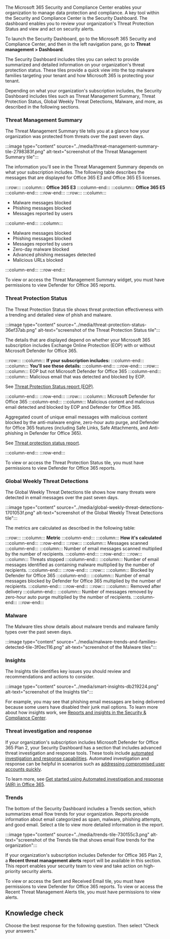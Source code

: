 The Microsoft 365 Security and Compliance Center enables your organization to manage data protection and compliance. A key tool within the Security and Compliance Center is the Security Dashboard. The dashboard enables you to review your organization's Threat Protection Status and view and act on security alerts.

To launch the Security Dashboard, go to the Microsoft 365 Security and Compliance Center, and then in the left navigation pane, go to **Threat management &gt; Dashboard**.

The Security Dashboard includes tiles you can select to provide summarized and detailed information on your organization's threat protection status. These tiles provide a quick view into the top malware families targeting your tenant and how Microsoft 365 is protecting your tenant.

Depending on what your organization's subscription includes, the Security Dashboard includes tiles such as Threat Management Summary, Threat Protection Status, Global Weekly Threat Detections, Malware, and more, as described in the following sections.

### Threat Management Summary

The Threat Management Summary tile tells you at a glance how your organization was protected from threats over the past seven days.

:::image type="content" source="../media/threat-management-summary-tile-2798383f.png" alt-text="screenshot of the Threat Management Summary tile":::


The information you'll see in the Threat Management Summary depends on what your subscription includes. The following table describes the messages that are displayed for Office 365 E3 and Office 365 E5 licenses.

:::row:::
  :::column:::
    **Office 365 E3**
  :::column-end:::
  :::column:::
    **Office 365 E5**
  :::column-end:::
:::row-end:::
:::row:::
  :::column:::
    

 -  Malware messages blocked
 -  Phishing messages blocked
 -  Messages reported by users
    
    
    
    


  :::column-end:::
  :::column:::
    

 -  Malware messages blocked
 -  Phishing messages blocked
 -  Messages reported by users
 -  Zero-day malware blocked
 -  Advanced phishing messages detected
 -  Malicious URLs blocked


  :::column-end:::
:::row-end:::


To view or access the Threat Management Summary widget, you must have permissions to view Defender for Office 365 reports.

### Threat Protection Status

The Threat Protection Status tile shows threat protection effectiveness with a trending and detailed view of phish and malware.

:::image type="content" source="../media/threat-protection-status-36ef37ab.png" alt-text="screenshot of the Threat Protection Status tile":::


The details that are displayed depend on whether your Microsoft 365 subscription includes Exchange Online Protection (EOP) with or without Microsoft Defender for Office 365.

:::row:::
  :::column:::
    **If your subscription includes:**
  :::column-end:::
  :::column:::
    **You'll see these details:**
  :::column-end:::
:::row-end:::
:::row:::
  :::column:::
    EOP but not Microsoft Defender for Office 365
  :::column-end:::
  :::column:::
    Malicious email that was detected and blocked by EOP.

See [Threat Protection Status report (EOP)](/microsoft-365/security/office-365-security/view-email-security-reports).


  :::column-end:::
:::row-end:::
:::row:::
  :::column:::
    Microsoft Defender for Office 365
  :::column-end:::
  :::column:::
    Malicious content and malicious email detected and blocked by EOP and Defender for Office 365.

Aggregated count of unique email messages with malicious content blocked by the anti-malware engine, zero-hour auto purge, and Defender for Office 365 features (including Safe Links, Safe Attachments, and Anti-phishing in Defender for Office 365).

See [Threat protection status report](/microsoft-365/security/office-365-security/view-reports-for-mdo).


  :::column-end:::
:::row-end:::


To view or access the Threat Protection Status tile, you must have permissions to view Defender for Office 365 reports.

### Global Weekly Threat Detections

The Global Weekly Threat Detections tile shows how many threats were detected in email messages over the past seven days.

:::image type="content" source="../media/global-weekly-threat-detections-1701053f.png" alt-text="screenshot of the Global Weekly Threat Detections tile":::


The metrics are calculated as described in the following table:

:::row:::
  :::column:::
    **Metric**
  :::column-end:::
  :::column:::
    **How it's calculated**
  :::column-end:::
:::row-end:::
:::row:::
  :::column:::
    Messages scanned
  :::column-end:::
  :::column:::
    Number of email messages scanned multiplied by the number of recipients.
  :::column-end:::
:::row-end:::
:::row:::
  :::column:::
    Threats stopped
  :::column-end:::
  :::column:::
    Number of email messages identified as containing malware multiplied by the number of recipients.
  :::column-end:::
:::row-end:::
:::row:::
  :::column:::
    Blocked by Defender for Office 365
  :::column-end:::
  :::column:::
    Number of email messages blocked by Defender for Office 365 multiplied by the number of recipients.
  :::column-end:::
:::row-end:::
:::row:::
  :::column:::
    Removed after delivery
  :::column-end:::
  :::column:::
    Number of messages removed by zero-hour auto purge multiplied by the number of recipients.
  :::column-end:::
:::row-end:::


### Malware

The Malware tiles show details about malware trends and malware family types over the past seven days.

:::image type="content" source="../media/malware-trends-and-families-detected-tile-3f0ec116.png" alt-text="screenshot of the Malware tiles":::


### Insights

The Insights tile identifies key issues you should review and recommendations and actions to consider.

:::image type="content" source="../media/smart-insights-db219224.png" alt-text="screenshot of the Insights tile":::


For example, you may see that phishing email messages are being delivered because some users have disabled their junk mail options. To learn more about how insights work, see [Reports and insights in the Security &amp; Compliance Center](/microsoft-365/security/office-365-security/reports-and-insights-in-security-and-compliance).

### Threat investigation and response

If your organization's subscription includes Microsoft Defender for Office 365 Plan 2, your Security Dashboard has a section that includes advanced threat investigation and response tools. These tools include [automated investigation and response capabilities](/microsoft-365/security/office-365-security/automated-investigation-response-office). Automated investigation and response can be helpful in scenarios such as [addressing compromised user accounts quickly](/microsoft-365/security/office-365-security/address-compromised-users-quickly).

To learn more, see [Get started using Automated investigation and response (AIR) in Office 365](/microsoft-365/security/office-365-security/office-365-air).

### Trends

The bottom of the Security Dashboard includes a Trends section, which summarizes email flow trends for your organization. Reports provide information about email categorized as spam, malware, phishing attempts, and good email. Select a tile to view more detailed information in the report.

:::image type="content" source="../media/trends-tile-730155c3.png" alt-text="screenshot of the Trends tile that shows email flow trends for the organization":::


If your organization's subscription includes Defender for Office 365 Plan 2, a **Recent threat management alerts** report will be available in this section. This report enables your security team to view and take action on high-priority security alerts.

To view or access the Sent and Received Email tile, you must have permissions to view Defender for Office 365 reports. To view or access the Recent Threat Management Alerts tile, you must have permissions to view alerts.

## Knowledge check

Choose the best response for the following question. Then select “Check your answers.”